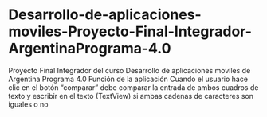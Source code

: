 # Desarrollo-de-aplicaciones-moviles-Proyecto-Final-Integrador-ArgentinaPrograma-4.0
Proyecto Final Integrador del curso Desarrollo de aplicaciones moviles de Argentina Programa 4.0
Función de la aplicación Cuando el usuario hace clic en el botón “comparar” debe comparar la entrada de ambos cuadros de texto y escribir en el texto (TextView) si ambas cadenas de caracteres son iguales o no

